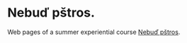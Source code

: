 # Nebuď pštros.

Web pages of a summer experiential course [Nebuď pštros](http://pstros.halahoj.org).

